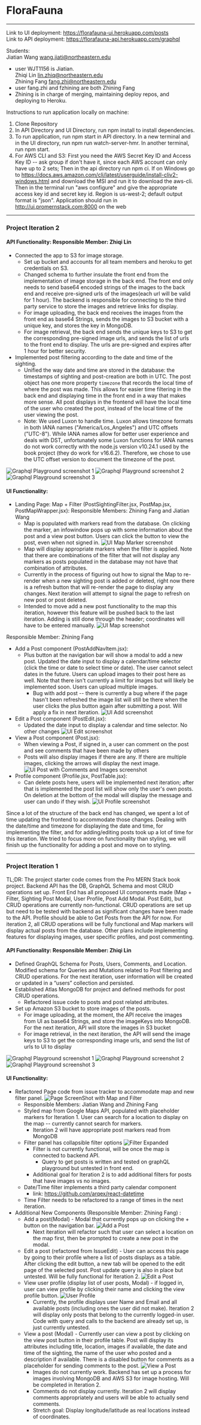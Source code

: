 # FloraFauna
----
Link to UI deployment: https://florafauna-ui.herokuapp.com/posts  
Link to API deployment: https://florafauna-api.herokuapp.com/graphql

Students:  
Jiatian Wang wang.jiati@northeastern.edu
* user WJT1156 is Jiatian.  
Zhiqi Lin lin.zhiq@northeastern.edu  
Zhining Fang fang.zhi@northeastern.edu  
* user fang.zhi and fzhining are both Zhining Fang
* Zhining is in charge of merging, maintaining deploy repos, and deploying to Heroku.  

Instructions to run application locally on machine:  
1. Clone Repository
2. In API Directory and UI Directory, run npm install to install dependencies.
3. To run application, run npm start in API directory. In a new terminal and in the UI directory, 
   run npm run watch-server-hmr. In another terminal, run npm start.
4. For AWS CLI and S3: First you need the AWS Secret Key ID and Access Key ID -- ask group if don't
   have it, since each AWS account can only have up to 2 sets; Then in the api directory run npm ci.
   If on Windows go to https://docs.aws.amazon.com/cli/latest/userguide/install-cliv2-windows.html
   and download the MSI and run it to download the aws-cli. Then in the terminal run "aws configure"
   and give the appropriate access key id and secret key id. Region is us-west-2; default output
   format is "json".
   Application should run in http://ui.promernstack.com:8000 on the web
---

### Project Iteration 2

#### API Functionality: Responsible Member: Zhiqi Lin
* Connected the app to S3 for image storage.
    * Set up bucket and accounts for all team members and heroku to get credentials on S3.
    * Changed schema to further insulate the front end from the implementation of image storage in the back end. The front end only needs to send base64 encoded strings of the images to the back end and receive pre-signed urls of the images(each url will be valid for 1 hour). The backend is responsible for connecting to the third party service to store the images and retrieve links for display.
    * For image uploading, the back end receives the images from the front end as base64 Strings, sends the images to S3 bucket with a unique key, and stores the key in MongoDB.
    * For image retrieval, the back end sends the unique keys to S3 to get the corresponding pre-signed image urls, and sends the list of urls to the front end to display. The urls are pre-signed and expires after 1 hour for better security.
* Implemented post filtering according to the date and time of the sighting.
    * Unified the way date and time are stored in the database: the timestamps of sighting and post-creation are both in UTC. The post object has one more property `timezone` that records the local time of where the post was made. This allows for easier time filtering in the back end and displaying time in the front end in a way that makes more sense. All post displays in the frontend will have the local time of the user who created the post, instead of the local time of the user viewing the post.
    * Note: We used Luxon to handle time. Luxon allows timezone formats in both IANA names ("America/Los_Angeles") and UTC offsets ("UTC-8"). While IANA names allow for better user experience and deals with DST, unfortunately some Luxon functions for IANA names do not work correctly with the node.js version v10.24.1 used by the book project (they do work for v16.6.2). Therefore, we chose to use the UTC offset version to document the timezone of the post.

![Graphql Playground screenshot 1](readme_images/ite2_api_1.png)
![Graphql Playground screenshot 2](readme_images/ite2_api_2.png)
![Graphql Playground screenshot 3](readme_images/ite2_api_3.png)


#### UI Functionality: 
* Landing Page: Map + Filter (PostSightingFilter.jsx, PostMap.jsx, PostMapWrapper.jsx): 
  Responsible Members: Zhining Fang and Jiatian Wang
    * Map is populated with markers read from the database. On clicking the marker, an infowindow
      pops up with some information about the post and a view post button. Users can click the
      button to view the post, even when not signed in.
      ![UI Map Marker screenshot](readme_images/ite2_ui_map_info.png)
    * Map will display appropriate markers when the filter is applied. Note that there are 
      combinations of the filter that will not display any markers as posts populated in the
      database may not have that combination of attributes.
    * Currently in the process of figuring out how to signal the Map to re-render when a new sighting
      post is added or deleted, right now there is a refresh button that will re-render the page 
      to display any changes. Next iteration will attempt to signal the page to refresh on new post 
      or post deleted.
    * Intended to move add a new post functionality to the map this iteration, however this feature
      will be pushed back to the last iteration. Adding is still done through the header; 
      coordinates will have to be entered manually.
      ![UI Map screenshot](readme_images/ite2_ui_map.png)

Responsible Member: Zhining Fang
* Add a Post component (PostAddNavItem.jsx):
    * Plus button at the navigation bar will show a modal to add a new post. Updated the date input
    to display a calendar/time selector (click the time or date to select time or date). 
      The user cannot select dates in the future. Users can upload images to
      their post here as well. Note that there isn't currently a limit for images but will likely
      be implemented soon. Users can upload multiple images. 
      * Bug with add post -- there is currently a bug where if the page hasn't been refreshed the
        image list will still be there when the user clicks the plus button again after submitting a 
        post. Will apply a fix in next iteration.
        ![UI Add screenshot](readme_images/ite2_ui_add.png)
* Edit a Post component (PostEdit.jsx):
    * Updated the date input to display a calendar and time selector. No other changes
      ![UI Edit screenshot](readme_images/ite2_ui_edit.png)
* View a Post component (Post.jsx):
    * When viewing a Post, if signed in, a user can comment on the post and see comments that have
    been made by others
    * Posts will also display images if there are any. If there are multiple images, clicking the
    arrows will display the next image.
      ![UI Post with Comments and Images screenshot](readme_images/ite2_ui_post.png)
* Profile component (Profile.jsx, PostTable.jsx):
    * Can delete posts here, users will be implemented next iteration; after that is implemented
      the post list will show only the user's own posts. On deletion at the bottom of the modal will 
      display the message and user can undo if they wish.
      ![UI Profile screenshot](readme_images/ite2_profile_delete_undo.png)
    
Since a lot of the structure of the back end has changed, we spent a lot of time updating the
frontend to accommodate those changes. Dealing with the date/time and timezone for displaying the
date and time, for implementing the filter, and for adding/editing posts took up a lot of time for
this iteration. We tried to focus more on functionality than styling, we will finish up the 
functionality for adding a post and move on to styling. 

---
### Project Iteration 1

TL;DR: The project starter code comes from the Pro MERN Stack book project. Backend API has the DB, GraphQL Schema and most CRUD operations set up. Front End has all 
proposed UI components made (Map + Filter, Sighting Post Modal, User Profile, Post Add Modal. Post 
Edit), but CRUD operations are currently non-functional. CRUD operations are set up but need to be 
tested with backend as significant changes have been made to the API. Profile should be able to Get 
Posts from the API for now. For iteration 2, all CRUD operations will be fully functional and Map 
markers will display actual posts from the database. Other plans include implementing features for 
displaying images, user specific profiles, and post commenting.

#### API Functionality: Responsible Member: Zhiqi Lin
* Defined GraphQL Schema for Posts, Users, Comments, and Location. Modified schema for Queries and Mutations related to Post filtering and CRUD operations. For the next iteration, user information will be created or updated in a “users” collection and persisted.
* Established Atlas MongoDB for project and defined methods for post CRUD operations.
    * Refactored issue code to posts and post related attributes.
* Set up Amazon S3 bucket to store images of the posts. 
    * For image uploading, at the moment, the API receive the images from UI as base64 Strings, and store the imageKeys into MongoDB. For the next iteration, API will store the images in S3 bucket 
    * For image retrieval, in the next iteration, the API will send the image keys to S3 to get the corresponding image urls, and send the list of urls to UI to display

![Graphql Playground screenshot 1](readme_images/ite1_api_1.png)
![Graphql Playground screenshot 2](readme_images/ite1_api_2.png)
![Graphql Playground screenshot 3](readme_images/ite1_api_3.png)

#### UI Functionality:
* Refactored Page code from issue tracker to accommodate map and new filter panel. 
  ![Page ScreenShot with Map and Filter](readme_images/ite1_ui_homepage.png)
    * Responsible Members: Jiatian Wang and Zhining Fang
    * Styled map from Google Maps API, populated with placeholder markers for Iteration 1. User can 
      search for a location to display on the map -- currently cannot search for markers.
      * Iteration 2 will have appropriate post markers read from MongoDB
    * Filter panel has collapsible filter options
      ![Filter Expanded](readme_images/ite1_ui_filter_expanded.png)
      * Filter is not currently functional, will be once the map is connected to backend API.
        * Query to get posts is written and tested on graphQL playground but untested in front end.
      * Additional goal for Iteration 2 is to add additional filters for posts that have images vs 
        no images.
    * Date/Time filter implements a third party calendar component
        * link: https://github.com/arqex/react-datetime
    * Time Filter needs to be refactored to a range of times in the next iteration. 
* Additional New Components (Responsible Member: Zhining Fang) : 
    * Add a post(Modal) - Modal that currently pops up on clicking the + button on the navigation bar.
      ![Add a Post](readme_images/ite1_ui_addPost.png)
      * Next iteration will refactor such that user can select a location on the map first, then
        be prompted to create a new post in the modal.
    * Edit a post (refactored from IssueEdit) - User can access this page by going to their profile where a list of posts 
      displays as a table. After clicking the edit button, a new tab will be opened to the edit page
      of the selected post. Post update query is also in place but untested. Will be fully 
      functional for Iteration 2.
      ![Edit a Post](readme_images/ite1_ui_editPost.png)
    * View user profile (display list of user posts, Modal) - if logged in, user can view profile by
      clicking their name and clicking the view profile button.
      ![User Profile](readme_images/ite1_ui_userprofile.png)
      * Currently, the profile displays user Name and Email and all available posts (including ones 
        the user did not make). Iteration 2 will display only posts that belong to the currently 
        logged-in user. Code with query and calls to the backend are already set up, is just 
        currently untested.
    * View a post (Modal) - Currently user can view a post by clicking on the view post button in their 
      profile table. Post will display its attributes including title, location, images if 
      available, the date and time of the sighting, the name of the user who posted and a 
      description if available. There is a disabled button for comments as a placeholder for sending 
      comments to the post.
      ![View a Post](readme_images/ite1_ui_post.png)
      * Images do not currently work. Backend has set up a process for images involving MongoDB and 
        AWS S3 for image hosting. Will be completed in Iteration 2.
      * Comments do not display currently. Iteration 2 will display comments appropriately and users
        will be able to actually send comments.
      * Stretch goal: Display longitude/latitude as real locations instead of coordinates.
    
